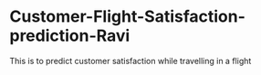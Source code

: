 # Customer-Flight-Satisfaction-prediction-Ravi
This is to predict customer satisfaction while travelling in a flight
